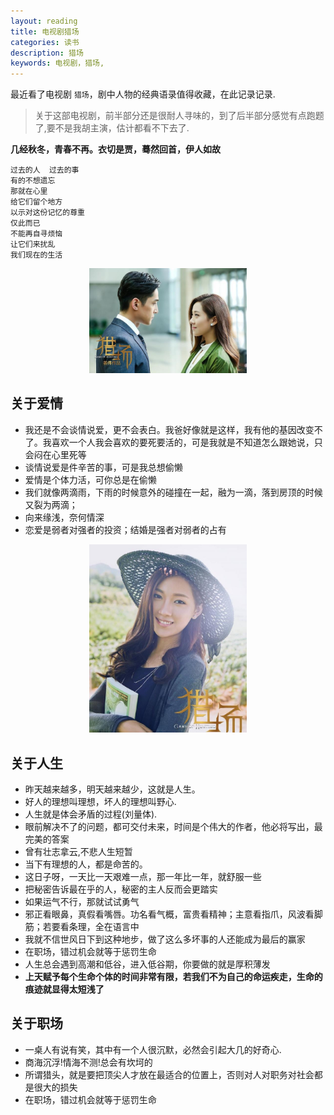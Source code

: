 ```yaml
---
layout: reading
title: 电视剧猎场
categories: 读书
description: 猎场
keywords: 电视剧，猎场,
---
```


最近看了电视剧 `猎场`，剧中人物的经典语录值得收藏，在此记录记录.

>关于这部电视剧，前半部分还是很耐人寻味的，到了后半部分感觉有点跑题了,要不是我胡主演，估计都看不下去了.

**几经秋冬，青春不再。衣切是贾，蓦然回首，伊人如故**

```
过去的人  过去的事  
有的不想遗忘  
那就在心里  
给它们留个地方  
以示对这份记忆的尊重  
仅此而已  
不能再自寻烦恼  
让它们来扰乱  
我们现在的生活
```

<center>
<img src="res/img/reading/liechang/huge01.jpg" width="50%" height="50%" />
</center>

## 关于爱情

- 我还是不会谈情说爱，更不会表白。我爸好像就是这样，我有他的基因改变不了。我喜欢一个人我会喜欢的要死要活的，可是我就是不知道怎么跟她说，只会闷在心里死等
- 谈情说爱是件辛苦的事，可是我总想偷懒
- 爱情是个体力活，可你总是在偷懒
- 我们就像两滴雨，下雨的时候意外的碰撞在一起，融为一滴，落到房顶的时候又裂为两滴；
- 向来缘浅，奈何情深
- 恋爱是弱者对强者的投资；结婚是强者对弱者的占有

<center>
<img src="res/img/reading/liechang/jianrenzi01.jpg" width="50%" height="50%" />
</center>


## 关于人生

- 昨天越来越多，明天越来越少，这就是人生。
- 好人的理想叫理想，坏人的理想叫野心.
- 人生就是体会矛盾的过程(刘量体).
- 眼前解决不了的问题，都可交付未来，时间是个伟大的作者，他必将写出，最完美的答案
- 曾有壮志拿云,不悲人生短暂
- 当下有理想的人，都是命苦的。
- 这日子呀，一天比一天艰难一点，那一年比一年，就舒服一些
- 把秘密告诉最在乎的人，秘密的主人反而会更踏实
- 如果运气不行，那就试试勇气
- 邪正看眼鼻，真假看嘴唇。功名看气概，富贵看精神；主意看指爪，风波看脚筋；若要看条理，全在语言中
- 我就不信世风日下到这种地步，做了这么多坏事的人还能成为最后的赢家
- 在职场，错过机会就等于惩罚生命
- 人生总会遇到高潮和低谷，进入低谷期，你要做的就是厚积薄发
- **上天赋予每个生命个体的时间非常有限，若我们不为自己的命运疾走，生命的痕迹就显得太短浅了**

## 关于职场

- 一桌人有说有笑，其中有一个人很沉默，必然会引起大几的好奇心.
- 商海沉浮!情海不测!总会有坎坷的
- 所谓猎头，就是要把顶尖人才放在最适合的位置上，否则对人对职务对社会都是很大的损失
- 在职场，错过机会就等于惩罚生命


